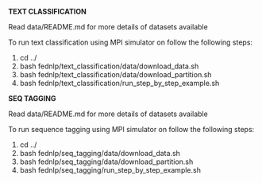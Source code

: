**TEXT CLASSIFICATION**

Read data/README.md for more details of datasets available

To run text classification using MPI simulator on follow the following steps:

1. cd ../
2. bash fednlp/text_classification/data/download_data.sh
3. bash fednlp/text_classification/data/download_partition.sh
4. bash fednlp/text_classification/run_step_by_step_example.sh


**SEQ TAGGING**

Read data/README.md for more details of datasets available

To run sequence tagging using MPI simulator on follow the following steps:

1. cd ../
2. bash fednlp/seq_tagging/data/download_data.sh
3. bash fednlp/seq_tagging/data/download_partition.sh
4. bash fednlp/seq_tagging/run_step_by_step_example.sh
